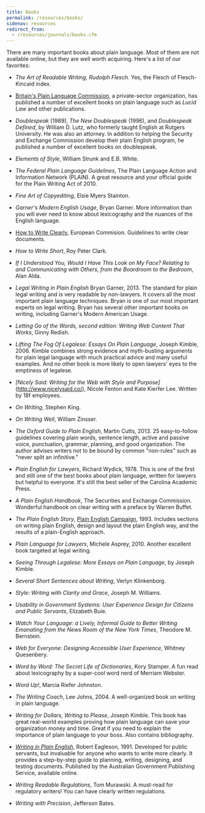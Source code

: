 ```yaml
---
title: Books
permalink: /resources/books/
sidenav: resources
redirect_from:
  - /resources/journals/books.cfm
---
```


There are many important books about plain language. Most of them are not available online, but they are well worth acquiring. Here's a list of our favorites:

- _The Art of Readable Writing, Rudolph Flesch_. Yes, the Flesch of Flesch-Kincaid index.

- [Britain's Plain Language Commission](https://www.clearest.co.uk/books), a private-sector organization, has published a number of excellent books on plain language such as _Lucid Law_ and other publications.

- _Doublespeak_ (1989), _The New Doublespeak_ (1996), and _Doublespeak Defined_, by William D. Lutz, who formerly taught English at Rutgers University. He was also an attorney. In addition to helping the Security and Exchange Commission develop their plain English program, he  published a number of excellent books on doublespeak. 

- _Elements of Style_, William Strunk and E.B. White.

- _The Federal Plain Language Guidelines_, The Plain Language Action and Information Network (PLAIN). A great resource and your official guide for the Plain Writing Act of 2010.

- _Fine Art of Copyediting_, Elsie Myers Stainton.

- _Garner's Modern English Usage_, Bryan Garner. More information than you will ever need to know about lexicography and the nuances of the English language.

- [How to Write Clearly](https://op.europa.eu/s/n9L3), European Commision.  Guidelines to write clear documents.

- _How to Write Short_, Roy Peter Clark.

- _If I Understood You, Would I Have This Look on My Face? Relating to and Communicating with Others, from the Boardroom to the Bedroom_, Alan Alda.

- _Legal Writing in Plain English_ Bryan Garner, 2013. The standard for plain legal writing and is very readable by non-lawyers. It covers all the most important plain language techniques. Bryan is one of our most important experts on legal writing. Bryan has several other important books on writing, including Garner's Modern American Usage.

- _Letting Go of the Words, second edition: Writing Web Content That Works_, Ginny Redish.

- _Lifting The Fog Of Legalese: Essays On Plain Language_, Joseph Kimble, 2006. Kimble combines strong evidence and myth-busting arguments for plain legal language with much practical advice and many useful examples. And no other book is more likely to open lawyers' eyes to the emptiness of legalese.

- _[Nicely Said: Writing for the Web with Style and Purpose]_(http://www.nicelysaid.co/), Nicole Fenton and Kate Kierfer Lee. Written by 18f employees.

- _On Writing_, Stephen King.

- _On Writing Well_, William Zinsser.

- _The Oxford Guide to Plain English_, Martin Cutts, 2013.  25 easy-to-follow guidelines covering plain words, sentence length, active and passive voice, punctuation, grammar, planning, and good organization. The author advises writers not to be bound by common "non-rules" such as "never split an infinitive." 

- _Plain English for Lawyers_, Richard Wydick, 1978. This is one of the first and still one of the best books about plain language, written for lawyers but helpful to everyone. It's still the best seller of the Carolina Academic Press.

- _A Plain English Handbook_, The Securities and Exchange Commission. Wonderful handbook on clear writing with a preface by Warren Buffet.

- _The Plain English Story_, [Plain English Campaign](http://www.plainenglish.co.uk/), 1993. Includes sections on writing plain English, design and layout the plain English way, and the results of a plain-English approach.

- _Plain Language for Lawyers_, Michele Asprey, 2010. Another excellent book targeted at legal writing. 

- _Seeing Through Legalese: More Essays on Plain Language_, by Joseph Kimble.

- _Several Short Sentences about Writing_, Verlyn Klinkenborg.

- _Style: Writing with Clarity and Grace_, Joseph M. Williams.

- _Usability in Government Systems: User Experience Design for Citizens and Public Servants_, Elizabeth Buie.

- _Watch Your Language: a Lively, Informal Guide to Better Writing Emanating from the News Room of the New York Times_, Theodore M. Bernstein.

- _Web for Everyone: Designing Accessible User Experience_, Whitney Quesenbery.

- _Word by Word: The Secret Life of Dictionaries_, Kory Stamper. A fun read about lexicography by a super-cool word nerd of Merriam Webster.

- _Word Up!_, Marcia Riefer Johnston.

- _The Writing Coach_, Lee Johns, 2004. A well-organized book on writing in plain language.

- _Writing for Dollars, Writing to Please_, Joseph Kimble. This book has great real-world examples proving how plain language can save your organization money and time.  Great if you need to explain the importance of plain language to your boss.  Also contains bibliography.

- _[Writing in Plain English](https://ninglun.files.wordpress.com/2007/11/writinginplainenglish.pdf)_, Robert Eagleson, 1991. Developed for public servants, but invaluable for anyone who wants to write more clearly. It provides a step-by-step guide to planning, writing, designing, and testing documents. Published by the Australian Government Publishing Service, available online.

- _Writing Readable Regulations_, Tom Murawski. A must-read for regulatory writers! You can have clearly written regulations.

- _Writing with Precision_, Jefferson Bates.
